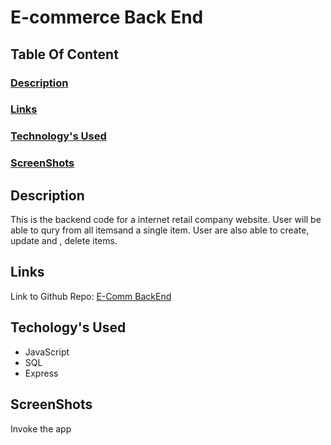 # E-commerce Back End

## Table Of Content
  ### [Description](#description)
  ### [Links](#links)
  ### [Technology's Used](#technologys-used)
  ### [ScreenShots](#screenshots)

 

## Description
This is the backend code for a internet retail company website. User will be able to qury from all itemsand a single item. User are also able to create, update and , delete items.

## Links
Link to Github Repo: <a href='https://github.com/AlexUrielContreras/ecomm-backend'>E-Comm BackEnd</a> 
</br>

## Techology's Used
 * JavaScript
 * SQL
 * Express

## ScreenShots
Invoke the app
<img src='' />